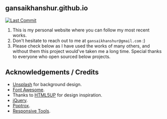 **gansaikhanshur.github.io**
---
[![Last Commit](https://img.shields.io/github/last-commit/gansaikhanshur/gansaikhanshur.github.io)](https://img.shields.io/github/last-commit/gansaikhanshur/gansaikhanshur.github.io)

1. This is my personal website where you can follow my most recent works. 
2. Don't hesitate to reach out to me at ```gansaikhanshur@gmail.com``` :)
3. Please check below as I have used the works of many others, and without them this project would've taken me a long time. Special thanks to everyone who open sourced below projects.

**Acknowledgements / Credits**
---

+ [Unsplash](unsplash.com) for background design.
+ [Font Awesome](fontawesome.io).
+ Thanks to [HTML5UP](https://html5up.net) for design inspiration.
+ [jQuery](jquery.com).
+ [Poptrox](github.com/ajlkn/jquery.poptrox).
+ [Responsive Tools](github.com/ajlkn/responsive-tools).
